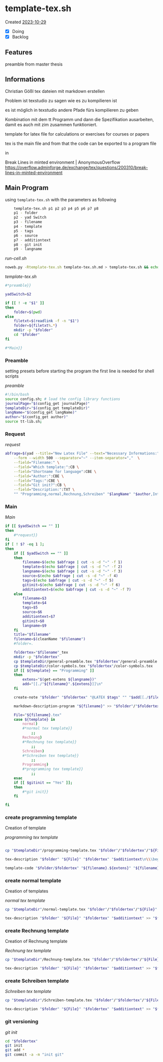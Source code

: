 # template-tex.sh
Created [2023-10-29]()

- [x] Doing
- [x] Backlog

## Features

preamble from master thesis


## Informations
Christian Gößl
tex dateien mit markdown erstellen

Problem ist texstudio zu sagen wie es zu kompilieren ist

es ist möglich in texstudio andere Pfade fürs kompilieren zu geben

Kombination mit dem tt Programm und dann die Spezifikation ausarbeiten, damit es
auch mit zim zusammen funktioniert.



template for latex file for calculations or exercises for courses or papers

tex is the main file and from that the code can be exported to a program file

in

Break Lines in minted environment | AnonymousOverflow
https://overflow.adminforge.de/exchange/tex/questions/200310/break-lines-in-minted-environment


## Main Program

using ``template-tex.sh`` with the parameters as following
```bash
    template-tex.sh p1 p2 p3 p4 p5 p6 p7 p8
    p1 - folder
    p2 - yad Switch
    p3 - filename
    p4 - template
    p5 - tags
    p6 - source
    p7 - additiontext
    p8 - git init
    p9 - langname
```

*run-cell.sh*
```bash
noweb.py -Rtemplate-tex.sh template-tex.sh.md > template-tex.sh && echo 'template-tex.sh' && date
```

*template-tex.sh*
```bash
#*preamble}}

yadSwitch=$2

if [[ ! -e "$1" ]]
then
	folder=$(pwd)
else
	filetxt=$(readlink -f -n "$1")
	folder=${filetxt%.*}
	mkdir -p "$folder"
	cd "$folder"
fi

#*Main}}

```


### Preamble

setting presets before starting the program
the first line is needed for shell scripts

*preamble*
```bash
#!/bin/bash
source config.sh; # load the config library functions
journalPage="$(config_get journalPage)"
templateDir="$(config_get templateDir)"
langName="$(config_get langName)"
author="$(config_get author)"
source tt-lib.sh;
```

### Request

*request*
```bash
abfrage=$(yad --title="New Latex File" --text="Necessary Informations:" \
	--form --width 500 --separator="~" --item-separator=","  \
	--field="Filename:" \
	--field="Which template:":CB \
	--field="Shortname for language":CBE \
	--field="Author:":CBE \
	--field="Tags:":CBE \
	--field="Git init?":CB \
	--field="Description:":TXT \
	"" "Programming,normal,Rechnung,Schreiben" "$langName" "$author,Internet" ",physic,math" "No,Yes" "$additiontext")
```

### Main


*Main*
```bash
if [[ $yadSwitch == "" ]]
then
	#*request}}
fi
if [ ! $? -eq 1 ];
then
	if [[ $yadSwitch == "" ]]
    then
		filename=$(echo $abfrage | cut -s -d "~" -f 1)
		template=$(echo $abfrage | cut -s -d "~" -f 2)
		langname=$(echo $abfrage | cut -s -d "~" -f 3)
		source=$(echo $abfrage | cut -s -d "~" -f 4)
		tags=$(echo $abfrage | cut -s -d "~" -f 5)
		gitinit=$(echo $abfrage | cut -s -d "~" -f 6)
		additiontext=$(echo $abfrage | cut -s -d "~" -f 7)
	else
		filename=$3
		template=$4
		tags=$5
		source=$6
		additiontext=$7
		gitinit=$8
		langname=$9
	fi
	title="$filename"
	filename=$(cleanName "$filename")
	#folder=.

	foldertex="$filename"_tex
	mkdir -p "$foldertex"
	cp $templateDir/general-preamble.tex "$foldertex"/general-preamble.tex
	cp $templateDir/color-symbols.tex "$foldertex"/color-symbols.tex
	if [[ ${template} == "Programming" ]]
	then
		extens="$(get-extens ${langname})"
		add="[[./"${filename}".${extens}]]\n"
	fi

	create-note "$folder" "$foldertex" "@LATEX $tags" "" "$add[[./$filename.md]]\n[[./$filename.tex]]\n[[./$filename.pdf]]" >> "$folder"/"$foldertex".md

	markdown-description-program "${filename}" >> "$folder"/"$foldertex"/"${filename}".md

	File="${filename}.tex"
	case ${template} in
		normal)
		#*normal tex template}}
			;;
        Rechnung)
		#*Rechnung tex template}}
			;;
		Schreiben)
		#*Schreiben tex template}}
            ;;
		Programming)
		#*programming tex template}}
			;;
	esac
	if [[ $gitinit == "Yes" ]];
	then
		#*git init}}
	fi

fi
```


### create programming template

Creation of template

*programming tex template*
```bash

cp "$templateDir"/programming-template.tex "$folder"/"$foldertex"/"${File}"

tex-description "$folder" "${File}" "$foldertex" "$additiontext\n\\\begin{minted}[linenos=true,bgcolor=lightgraycolor,numberblanklines=true,showspaces=false,breaklines=true]{${langname}}\n#*${filename}.${extens}}}\n\\\end{minted}" "#*run code}}" >> "$folder"/"$foldertex"/"${filename}".md

template-code "$folder/$foldertex" "${filename}.${extens}" "${filename}.tex" "yes" >> "$folder"/"$foldertex"/"${filename}".md

```


### create normal template

Creation of templates

*normal tex template*
```bash
cp "$templateDir"/normal-template.tex "$folder"/"$foldertex"/"${File}"

tex-description "$folder" "${File}" "$foldertex" "$additiontext" >> "$folder"/"$foldertex"/"${filename}".md
```



### create Rechnung template

Creation of Rechnung template

*Rechnung tex template*
```bash
cp "$templateDir"/Rechnung-template.tex "$folder"/"$foldertex"/"${File}"

tex-description "$folder" "${File}" "$foldertex" "$additiontext" >> "$folder"/"$foldertex"/"${filename}".md

```


### create Schreiben template

*Schreiben tex template*
```bash
cp "$templateDir"/Schreiben-template.tex "$folder"/"$foldertex"/"${File}"

tex-description "$folder" "${File}" "$foldertex" "$additiontext" >> "$folder"/"$foldertex"/"${filename}".md

```


### git versioning

*git init*
```bash
cd "$foldertex"
git init
git add *
git commit -a -m "init git"
```


